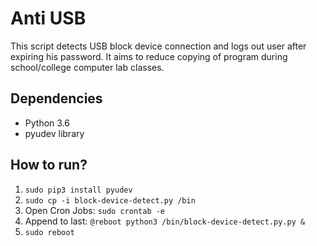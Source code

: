 # Anti USB
This script detects USB block device connection and logs out user after expiring his password. It aims to reduce copying of program during school/college computer lab classes.

## Dependencies

- Python 3.6
- pyudev library

## How to run?

1. `sudo pip3 install pyudev`
2. `sudo cp -i block-device-detect.py /bin`
3. Open Cron Jobs: `sudo crontab -e`
4. Append to last: `@reboot python3 /bin/block-device-detect.py.py &`
5. `sudo reboot`